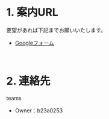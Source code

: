 # 1. 案内URL
要望があれば下記までお願いいたします。
- [Googleフォーム](https://docs.google.com/forms/d/e/1FAIpQLSc_6v_IEXRQcK9IYCCtl17t9_WQI8dsGTLXe_kUR4hl4U3nlA/viewform)

<br>

# 2. 連絡先
teams
- Owner：b23a0253
